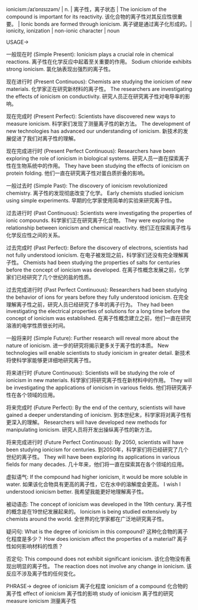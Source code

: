 ionicism:/aɪˈɒnɪsɪzəm/ | n. | 离子性，离子状态 | The ionicism of the compound is important for its reactivity.  该化合物的离子性对其反应性很重要。 |  Ionic bonds are formed through ionicism. 离子键是通过离子化形成的。|  ionicity, ionization | non-ionic character | noun


USAGE->

一般现在时 (Simple Present):
Ionicism plays a crucial role in chemical reactions. 离子性在化学反应中起着至关重要的作用。
Sodium chloride exhibits strong ionicism. 氯化钠表现出强烈的离子性。


现在进行时 (Present Continuous):
Chemists are studying the ionicism of new materials. 化学家正在研究新材料的离子性。
The researchers are investigating the effects of ionicism on conductivity. 研究人员正在研究离子性对电导率的影响。


现在完成时 (Present Perfect):
Scientists have discovered new ways to measure ionicism. 科学家们发现了测量离子性的新方法。
The development of new technologies has advanced our understanding of ionicism. 新技术的发展促进了我们对离子性的理解。


现在完成进行时 (Present Perfect Continuous):
Researchers have been exploring the role of ionicism in biological systems. 研究人员一直在探索离子性在生物系统中的作用。
They have been studying the effects of ionicism on protein folding. 他们一直在研究离子性对蛋白质折叠的影响。


一般过去时 (Simple Past):
The discovery of ionicism revolutionized chemistry. 离子性的发现彻底改变了化学。
Early chemists studied ionicism using simple experiments. 早期的化学家使用简单的实验来研究离子性。


过去进行时 (Past Continuous):
Scientists were investigating the properties of ionic compounds. 科学家们正在研究离子化合物。
They were exploring the relationship between ionicism and chemical reactivity. 他们正在探索离子性与化学反应性之间的关系。


过去完成时 (Past Perfect):
Before the discovery of electrons, scientists had not fully understood ionicism. 在电子被发现之前，科学家们还没有完全理解离子性。
Chemists had been studying the properties of salts for centuries before the concept of ionicism was developed.  在离子性概念发展之前，化学家们已经研究了几个世纪的盐的性质。


过去完成进行时 (Past Perfect Continuous):
Researchers had been studying the behavior of ions for years before they fully understood ionicism. 在完全理解离子性之前，研究人员已经研究了多年的离子行为。
They had been investigating the electrical properties of solutions for a long time before the concept of ionicism was established. 在离子性概念建立之前，他们一直在研究溶液的电学性质很长时间。


一般将来时 (Simple Future):
Further research will reveal more about the nature of ionicism.  进一步的研究将揭示更多关于离子性的本质。
New technologies will enable scientists to study ionicism in greater detail. 新技术将使科学家能够更详细地研究离子性。


将来进行时 (Future Continuous):
Scientists will be studying the role of ionicism in new materials. 科学家们将研究离子性在新材料中的作用。
They will be investigating the applications of ionicism in various fields. 他们将研究离子性在各个领域的应用。


将来完成时 (Future Perfect):
By the end of the century, scientists will have gained a deeper understanding of ionicism. 到本世纪末，科学家将对离子性有更深入的理解。
Researchers will have developed new methods for manipulating ionicism. 研究人员将开发出操纵离子性的新方法。


将来完成进行时 (Future Perfect Continuous):
By 2050, scientists will have been studying ionicism for centuries. 到2050年，科学家们将已经研究了几个世纪的离子性。
They will have been exploring its applications in various fields for many decades.  几十年来，他们将一直在探索其在各个领域的应用。



虚拟语气:
If the compound had higher ionicism, it would be more soluble in water. 如果该化合物具有更高的离子性，它在水中的溶解度会更高。
I wish I understood ionicism better. 我希望我能更好地理解离子性。


被动语态:
The concept of ionicism was developed in the 19th century. 离子性的概念是在19世纪发展起来的。
Ionicism is being studied extensively by chemists around the world. 全世界的化学家都在广泛地研究离子性。


疑问句:
What is the degree of ionicism in this compound?  这种化合物的离子化程度是多少？
How does ionicism affect the properties of a material? 离子性如何影响材料的性质？


否定句:
This compound does not exhibit significant ionicism. 该化合物没有表现出明显的离子性。
The reaction does not involve any change in ionicism. 该反应不涉及离子性的任何变化。


PHRASE->
degree of ionicism 离子化程度
ionicism of a compound 化合物的离子性
effect of ionicism 离子性的影响
study of ionicism 离子性的研究
measure ionicism 测量离子性
